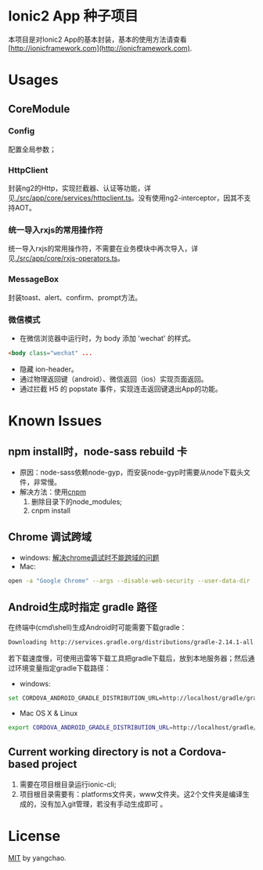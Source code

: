 # Ionic2 App 种子项目

本项目是对Ionic2 App的基本封装，基本的使用方法请查看[http://ionicframework.com](http://ionicframework.com).
 
# Usages

## CoreModule

### Config
配置全局参数；

### HttpClient
封装ng2的Http，实现拦截器、认证等功能，详见[./src/app/core/services/httpclient.ts](./src/app/core/services/httpclient.ts)。没有使用ng2-interceptor，因其不支持AOT。

### 统一导入rxjs的常用操作符
统一导入rxjs的常用操作符，不需要在业务模块中再次导入，详见[./src/app/core/rxjs-operators.ts](./src/app/core/rxjs-operators.ts)。

### MessageBox
封装toast、alert、confirm、prompt方法。

### 微信模式
* 在微信浏览器中运行时，为 body 添加 'wechat' 的样式。

``` html
<body class="wechat" ...
```

* 隐藏 ion-header。
* 通过物理返回键（android）、微信返回（ios）实现页面返回。
* 通过拦截 H5 的 popstate 事件，实现连击返回键退出App的功能。


# Known Issues

## npm install时，node-sass rebuild 卡
* 原因：node-sass依赖node-gyp，而安装node-gyp时需要从node下载头文件，非常慢。
* 解决方法：使用[cnpm](https://cnpmjs.org/)
    1. 删除目录下的node_modules; 
    2. cnpm install
	
## Chrome 调试跨域
* windows: [解决chrome调试时不能跨域的问题](http://www.cnblogs.com/laden666666/p/5544572.html)
* Mac:
``` bash
open -a "Google Chrome" --args --disable-web-security --user-data-dir
```
	
## Android生成时指定 gradle 路径
在终端中(cmd\shell)生成Android时可能需要下载gradle：
``` bash
Downloading http://services.gradle.org/distributions/gradle-2.14.1-all.zip
```
若下载速度慢，可使用迅雷等下载工具把gradle下载后，放到本地服务器；然后通过环境变量指定gradle下载路径：
* windows:
``` bash
set CORDOVA_ANDROID_GRADLE_DISTRIBUTION_URL=http://localhost/gradle/gradle-2.14.1-all.zip
```
* Mac OS X & Linux
``` bash
export CORDOVA_ANDROID_GRADLE_DISTRIBUTION_URL=http://localhost/gradle/gradle-2.14.1-all.zip
```

## Current working directory is not a Cordova-based project
1. 需要在项目根目录运行ionic-cli; 
2. 项目根目录需要有：platforms文件夹，www文件夹。这2个文件夹是编译生成的，没有加入git管理，若没有手动生成即可 。

# License
[MIT](/LICENSE) by yangchao.
